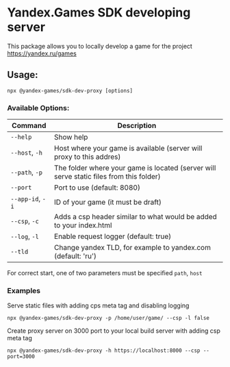 # Yandex.Games SDK developing server

This package allows you to locally develop a game for the project https://yandex.ru/games

## Usage:

```
npx @yandex-games/sdk-dev-proxy [options]
```

### Available Options:

  | Command          | Description                                                                                  |
  | -----------------|----------------------------------------------------------------------------------------------|
  | `--help`         |  Show help                                                                                   |
  | `--host`, `-h`   |  Host where your game is available (server will proxy to this addres)                        |
  | `--path`, `-p`   |  The folder where your game is located (server will serve static files from this folder)     |
  | `--port`         |  Port to use (default: 8080)                                                                 |
  | `--app-id`, `-i` |  ID of your game (it must be draft)                                                          |
  | `--csp`, `-c`    |  Adds a csp header similar to what would be added to your index.html                         |
  | `--log`, `-l`    |  Enable request logger (default: true)                                                       |
  | `--tld`          |  Change yandex TLD, for example to yandex.com (default: 'ru')                                |

For correct start, one of two parameters must be specified `path`, `host`

### Examples

Serve static files with adding cps meta tag and disabling logging
```
npx @yandex-games/sdk-dev-proxy -p /home/user/game/ --csp -l false
```

Create proxy server on 3000 port to your local build server with adding csp meta tag
```
npx @yandex-games/sdk-dev-proxy -h https://localhost:8000 --csp --port=3000
```
